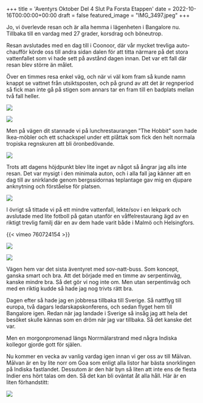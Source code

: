 +++
title = 'Aventyrs Oktober Del 4 Slut Pa Forsta Etappen'
date = 2022-10-16T00:00:00+00:00
draft = false
featured_image = "IMG_3497.jpeg"
+++



 Jo, vi överlevde resan och är alla hemma i lägenheten i Bangalore nu. Tillbaka till en vardag med 27 grader, korsdrag och böneutrop.
 



 Resan avslutades med en dag till i Coonoor, där vår mycket trevliga auto-chaufför körde oss till andra sidan dalen för att titta närmare på det stora vattenfallet som vi hade sett på avstånd dagen innan. Det var ett fall där resan blev större än målet.
 



 Över en timmes resa enkel väg, och när vi väl kom fram så kunde namn knappt se vattnet från utsiktsposten, och på grund av att det är regnperiod så fick man inte gå på stigen som annars tar en fram till en badplats mellan två fall heller.
 




![](IMG_3497.jpeg)


![](IMG_3498.jpeg)



 Men på vägen dit stannade vi på lunchrestaurangen ”The Hobbit” som hade Ikea-möbler och ett schackspel under ett plåttak som fick den helt normala tropiska regnskuren att bli öronbedövande.
 



![](IMG_3495.jpeg)


 Trots att dagens höjdpunkt blev lite inget av något så ångrar jag alls inte resan. Det var mysigt i den minimala auton, och i alla fall jag känner att en dag till av snirklande genom bergssidornas teplantage gav mig en djupare anknytning och förståelse för platsen.
 



![](IMG_3492.jpeg)


 I övrigt så tittade vi på ett mindre vattenfall, lekte/sov i en lekpark och avslutade med lite fotboll på gatan utanför en våffelrestaurang ägd av en riktigt trevlig familj där en av dem hade varit både i Malmö och Helsingfors.
 




 {{< vimeo 760724154 >}}
 



![](IMG_3488.jpeg)


![](IMG_3493.jpeg)



 Vägen hem var det sista äventyret med sov-natt-buss. Som koncept, ganska smart och bra. Att det började med en timme av serpentinväg, kanske mindre bra. Så det gör vi nog inte om. Men utan serpentinväg och med en riktig kudde så hade jag nog trivts rätt bra.
 



 Dagen efter så hade jag en jobbresa tillbaka till Sverige. Så nattflyg till europa, två dagars ledarskapskonferens, och sedan flyget hem till Bangalore igen. Redan när jag landade i Sverige så insåg jag att hela det besöket skulle kännas som en dröm när jag var tillbaka. Så det kanske det var.
 



 Men en morgonpromenad längs Norrmälarstrand med några Indiska kollegor gjorde gott för själen.
 



 Nu kommer en vecka av vanlig vardag igen innan vi ger oss av till Mālvan. Mālvan är en by lite norr om Goa som enligt alla listor har bästa snorklingen på Indiska fastlandet. Dessutom är den här byn så liten att inte ens de flesta Indier ens hört talas om den. Så det kan bli oväntat åt alla håll. Här är en liten förhandstitt:
 



![](Screenshot-2022-10-16-at-13.30.40.png)






